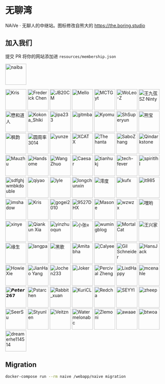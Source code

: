 # 无聊湾

NAiVe · 无聊人的中继站。图标修改自熊大的 <https://the.boring.studio>

## 加入我们

提交 PR 将你的网站添加进 `resources/membership.json`

<!--GAMFC_DELIMITER--><a href="https://github.com/naiba" title="naiba"><img src="https://avatars.githubusercontent.com/u/29243953?v=4" width="66;" alt="naiba"/></a>
<a href="https://github.com/cantoblanco" title="Kris"><img src="https://avatars.githubusercontent.com/u/116849421?v=4" width="66;" alt="Kris"/></a>
<a href="https://github.com/fenychn0206" title="Frederick Chen"><img src="https://avatars.githubusercontent.com/u/120368045?v=4" width="66;" alt="Frederick Chen"/></a>
<a href="https://github.com/diaozhenda" title="JB20CM"><img src="https://avatars.githubusercontent.com/u/99374145?v=4" width="66;" alt="JB20CM"/></a>
<a href="https://github.com/ImMello223" title="Mello"><img src="https://avatars.githubusercontent.com/u/72654383?v=4" width="66;" alt="Mello"/></a>
<a href="https://github.com/MCTGyt" title="MCTGyt"><img src="https://avatars.githubusercontent.com/u/75358424?v=4" width="66;" alt="MCTGyt"/></a>
<a href="https://github.com/WoLeo-Z" title="WoLeo-Z"><img src="https://avatars.githubusercontent.com/u/45914900?v=4" width="66;" alt="WoLeo-Z"/></a>
<a href="https://github.com/SinzMise" title="王九弦SZ·Ninty"><img src="https://avatars.githubusercontent.com/u/120767492?v=4" width="66;" alt="王九弦SZ·Ninty"/></a>
<a href="https://github.com/wulintang" title="懋和道人"><img src="https://avatars.githubusercontent.com/u/17123583?v=4" width="66;" alt="懋和道人"/></a>
<a href="https://github.com/kokona-shiki" title="Kokona_Shiki"><img src="https://avatars.githubusercontent.com/u/119119641?v=4" width="66;" alt="Kokona_Shiki"/></a>
<a href="https://github.com/jipa233" title="jipa233"><img src="https://avatars.githubusercontent.com/u/36941617?v=4" width="66;" alt="jipa233"/></a>
<a href="https://github.com/qmxs" title="gitmba"><img src="https://avatars.githubusercontent.com/u/49803761?v=4" width="66;" alt="gitmba"/></a>
<a href="https://github.com/KyomuDesu" title="Kyomu"><img src="https://avatars.githubusercontent.com/u/86147570?v=4" width="66;" alt="Kyomu"/></a>
<a href="https://github.com/hjh-cn" title="ShSuperyun"><img src="https://avatars.githubusercontent.com/u/71384238?v=4" width="66;" alt="ShSuperyun"/></a>
<a href="https://github.com/xiongbao" title="熊宝"><img src="https://avatars.githubusercontent.com/u/4247191?v=4" width="66;" alt="熊宝"/></a>
<a href="https://github.com/mfeng057" title="枫韵"><img src="https://avatars.githubusercontent.com/u/81139357?v=4" width="66;" alt="枫韵"/></a>
<a href="https://github.com/yzl3014" title="圆周率3014"><img src="https://avatars.githubusercontent.com/u/79385954?v=4" width="66;" alt="圆周率3014"/></a>
<a href="https://github.com/yunzeok" title="yunze"><img src="https://avatars.githubusercontent.com/u/97683172?v=4" width="66;" alt="yunze"/></a>
<a href="https://github.com/xuanxuan666niupi666" title="XCATX"><img src="https://avatars.githubusercontent.com/u/86157698?v=4" width="66;" alt="XCATX"/></a>
<a href="https://github.com/exef-star" title="The hanta"><img src="https://avatars.githubusercontent.com/u/150582140?v=4" width="66;" alt="The hanta"/></a>
<a href="https://github.com/SaboZhang" title="SaboZhang"><img src="https://avatars.githubusercontent.com/u/34998007?v=4" width="66;" alt="SaboZhang"/></a>
<a href="https://github.com/qindarkstone" title="Qindarkstone"><img src="https://avatars.githubusercontent.com/u/81075299?v=4" width="66;" alt="Qindarkstone"/></a>
<a href="https://github.com/maolog" title="Mauzhu"><img src="https://avatars.githubusercontent.com/u/17608225?v=4" width="66;" alt="Mauzhu"/></a>
<a href="https://github.com/acanyo" title="Handsome"><img src="https://avatars.githubusercontent.com/u/76821797?v=4" width="66;" alt="Handsome"/></a>
<a href="https://github.com/everfu" title="Wang Zhuo"><img src="https://avatars.githubusercontent.com/u/74389842?v=4" width="66;" alt="Wang Zhuo"/></a>
<a href="https://github.com/CasearF" title="Caesar"><img src="https://avatars.githubusercontent.com/u/75901800?v=4" width="66;" alt="Caesar"/></a>
<a href="https://github.com/tianhukj" title="tianhukj"><img src="https://avatars.githubusercontent.com/u/166341634?v=4" width="66;" alt="tianhukj"/></a>
<a href="https://github.com/tech-fever" title="tech-fever"><img src="https://avatars.githubusercontent.com/u/105153585?v=4" width="66;" alt="tech-fever"/></a>
<a href="https://github.com/spiritLHLS" title="spiritlhl"><img src="https://avatars.githubusercontent.com/u/103393591?v=4" width="66;" alt="spiritlhl"/></a>
<a href="https://github.com/sdfghjwmbkdouble" title="sdfghjwmbkdouble"><img src="https://avatars.githubusercontent.com/u/153349302?v=4" width="66;" alt="sdfghjwmbkdouble"/></a>
<a href="https://github.com/Catwb" title="qiyao"><img src="https://avatars.githubusercontent.com/u/111560834?v=4" width="66;" alt="qiyao"/></a>
<a href="https://github.com/lylelove" title="lyle"><img src="https://avatars.githubusercontent.com/u/61548984?v=4" width="66;" alt="lyle"/></a>
<a href="https://github.com/longchunxin" title="longchunxin"><img src="https://avatars.githubusercontent.com/u/169962016?v=4" width="66;" alt="longchunxin"/></a>
<a href="https://github.com/furlingdu" title="澪度"><img src="https://avatars.githubusercontent.com/u/117048039?v=4" width="66;" alt="澪度"/></a>
<a href="https://github.com/kufx" title="kufx"><img src="https://avatars.githubusercontent.com/u/144138627?v=4" width="66;" alt="kufx"/></a>
<a href="https://github.com/it985" title="it985"><img src="https://avatars.githubusercontent.com/u/62421120?v=4" width="66;" alt="it985"/></a>
<a href="https://github.com/imshadow" title="imshadow"><img src="https://avatars.githubusercontent.com/u/23455967?v=4" width="66;" alt="imshadow"/></a>
<a href="https://github.com/hhhkkk520" title="Kris"><img src="https://avatars.githubusercontent.com/u/52115472?v=4" width="66;" alt="Kris"/></a>
<a href="https://github.com/gogei-cn" title="gogei2010"><img src="https://avatars.githubusercontent.com/u/128907557?v=4" width="66;" alt="gogei2010"/></a>
<a href="https://github.com/9527DHX" title="9527DHX"><img src="https://avatars.githubusercontent.com/u/31348749?v=4" width="66;" alt="9527DHX"/></a>
<a href="https://github.com/tosspi" title="Masone"><img src="https://avatars.githubusercontent.com/u/91527286?v=4" width="66;" alt="Masone"/></a>
<a href="https://github.com/wzwzx" title="wzwzx"><img src="https://avatars.githubusercontent.com/u/69845256?v=4" width="66;" alt="wzwzx"/></a>
<a href="https://github.com/xiaoheiyo" title="嘿哟"><img src="https://avatars.githubusercontent.com/u/26519690?v=4" width="66;" alt="嘿哟"/></a>
<a href="https://github.com/vxincode" title="xinye"><img src="https://avatars.githubusercontent.com/u/66963380?v=4" width="66;" alt="xinye"/></a>
<a href="https://github.com/xqk" title="Qiankun Xia"><img src="https://avatars.githubusercontent.com/u/3123993?v=4" width="66;" alt="Qiankun Xia"/></a>
<a href="https://github.com/yinzhuoqun" title="yinzhuoqun"><img src="https://avatars.githubusercontent.com/u/12694828?v=4" width="66;" alt="yinzhuoqun"/></a>
<a href="https://github.com/xz131714" title="小张ฅ"><img src="https://avatars.githubusercontent.com/u/192551955?v=4" width="66;" alt="小张ฅ"/></a>
<a href="https://github.com/wumingblog" title="wumingblog"><img src="https://avatars.githubusercontent.com/u/176279568?v=4" width="66;" alt="wumingblog"/></a>
<a href="https://github.com/xiowo" title="MortalCat"><img src="https://avatars.githubusercontent.com/u/87068069?v=4" width="66;" alt="MortalCat"/></a>
<a href="https://github.com/xingwangzhe" title="王兴家"><img src="https://avatars.githubusercontent.com/u/162127610?v=4" width="66;" alt="王兴家"/></a>
<a href="https://github.com/ysicing" title="缘生"><img src="https://avatars.githubusercontent.com/u/8605565?v=4" width="66;" alt="缘生"/></a>
<a href="https://github.com/zaxigia" title="langpa"><img src="https://avatars.githubusercontent.com/u/63903027?v=4" width="66;" alt="langpa"/></a>
<a href="https://github.com/dysf888" title="黑歌"><img src="https://avatars.githubusercontent.com/u/47450409?v=4" width="66;" alt="黑歌"/></a>
<a href="https://github.com/linhaii" title="Amitabha"><img src="https://avatars.githubusercontent.com/u/32946306?v=4" width="66;" alt="Amitabha"/></a>
<a href="https://github.com/Yikoutian1" title="Calyee"><img src="https://avatars.githubusercontent.com/u/90994826?v=4" width="66;" alt="Calyee"/></a>
<a href="https://github.com/PearsSauce" title="Gil Schneider"><img src="https://avatars.githubusercontent.com/u/56643217?v=4" width="66;" alt="Gil Schneider"/></a>
<a href="https://github.com/TGU-HansJack" title="HansJack"><img src="https://avatars.githubusercontent.com/u/157383592?v=4" width="66;" alt="HansJack"/></a>
<a href="https://github.com/HowieHz" title="Howie Xie"><img src="https://avatars.githubusercontent.com/u/94725606?v=4" width="66;" alt="Howie Xie"/></a>
<a href="https://github.com/yjh2643408123" title="JianHao Yang"><img src="https://avatars.githubusercontent.com/u/43641046?v=4" width="66;" alt="JianHao Yang"/></a>
<a href="https://github.com/Jochen233" title="Jochen233"><img src="https://avatars.githubusercontent.com/u/89528624?v=4" width="66;" alt="Jochen233"/></a>
<a href="https://github.com/zhufacai" title="Joker"><img src="https://avatars.githubusercontent.com/u/14821269?v=4" width="66;" alt="Joker"/></a>
<a href="https://github.com/Lafcadia" title="Percival Zheng"><img src="https://avatars.githubusercontent.com/u/147896059?v=4" width="66;" alt="Percival Zheng"/></a>
<a href="https://github.com/LixdHappy" title="LixdHappy"><img src="https://avatars.githubusercontent.com/u/54619525?v=4" width="66;" alt="LixdHappy"/></a>
<a href="https://github.com/mcenahle" title="mcenahle"><img src="https://avatars.githubusercontent.com/u/85427807?v=4" width="66;" alt="mcenahle"/></a>
<a href="https://github.com/Peter267" title="𝙋𝙚𝙩𝙚𝙧𝟮𝟲𝟳"><img src="https://avatars.githubusercontent.com/u/175904095?v=4" width="66;" alt="𝙋𝙚𝙩𝙚𝙧𝟮𝟲𝟳"/></a>
<a href="https://github.com/Pstarchen" title="Pstarchen"><img src="https://avatars.githubusercontent.com/u/102441220?v=4" width="66;" alt="Pstarchen"/></a>
<a href="https://github.com/rabbitxuanxuan" title="Rabbit_xuan"><img src="https://avatars.githubusercontent.com/u/112363084?v=4" width="66;" alt="Rabbit_xuan"/></a>
<a href="https://github.com/fly6022" title="KuriCL"><img src="https://avatars.githubusercontent.com/u/42091262?v=4" width="66;" alt="KuriCL"/></a>
<a href="https://github.com/kuang2714" title="Redcha"><img src="https://avatars.githubusercontent.com/u/149299632?v=4" width="66;" alt="Redcha"/></a>
<a href="https://github.com/SEYYl" title="SEYYl"><img src="https://avatars.githubusercontent.com/u/76978511?v=4" width="66;" alt="SEYYl"/></a>
<a href="https://github.com/zheep1209" title="zheep"><img src="https://avatars.githubusercontent.com/u/148862646?v=4" width="66;" alt="zheep"/></a>
<a href="https://github.com/suuseer" title="SeerSu"><img src="https://avatars.githubusercontent.com/u/129711970?v=4" width="66;" alt="SeerSu"/></a>
<a href="https://github.com/Styunlen" title="Styunlen"><img src="https://avatars.githubusercontent.com/u/30810222?v=4" width="66;" alt="Styunlen"/></a>
<a href="https://github.com/Veitzn1" title="Veitzn"><img src="https://avatars.githubusercontent.com/u/158764398?v=4" width="66;" alt="Veitzn"/></a>
<a href="https://github.com/rt265" title="Watermelonabc"><img src="https://avatars.githubusercontent.com/u/59759428?v=4" width="66;" alt="Watermelonabc"/></a>
<a href="https://github.com/zlemoni" title="Zlemoni"><img src="https://avatars.githubusercontent.com/u/36426590?v=4" width="66;" alt="Zlemoni"/></a>
<a href="https://github.com/awaae001" title="awaae"><img src="https://avatars.githubusercontent.com/u/108462724?v=4" width="66;" alt="awaae"/></a>
<a href="https://github.com/btwoa" title="btwoa"><img src="https://avatars.githubusercontent.com/u/109867618?v=4" width="66;" alt="btwoa"/></a>
<a href="https://github.com/dreamerhe114514" title="dreamerhe114514"><img src="https://avatars.githubusercontent.com/u/156502065?v=4" width="66;" alt="dreamerhe114514"/></a><!--GAMFC_DELIMITER_END-->

## Migration

```sh
docker-compose run --rm naive /webapp/naive migration
```
